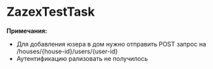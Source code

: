 # ZazexTestTask

**Примечания:**
- Для добавления юзера в дом нужно отправить POST запрос на /houses/{house-id}/users/{user-id}
- Аутентификацию рализовать не получилось